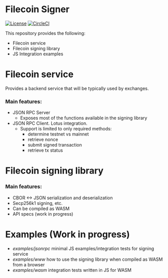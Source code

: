 # Filecoin Signer

[![License](https://img.shields.io/badge/License-Apache%202.0-blue.svg)](https://opensource.org/licenses/Apache-2.0)
[![CircleCI](https://circleci.com/gh/Zondax/filecoin-rs.svg?style=shield&circle-token=51b2d5fe68c0eb73436dace6f47fa0a387169ef5)](https://circleci.com/gh/Zondax/filecoin-rs)

This repository provides the following:

- Filecoin service
- Filecoin signing library
- JS Integration examples

# Filecoin service

Provides a backend service that will be typically used by exchanges. 

### Main features:

- JSON RPC Server
    - Exposes most of the functions available in the signing library
- JSON RPC Client. Lotus integration. 
    - Support is limited to only required methods:
        - determine testnet vs mainnet 
        - retrieve nonce
        - submit signed transaction
        - retrieve tx status

# Filecoin signing library

### Main features:

- CBOR <-> JSON serialization and deserialization
- Secp256k1 signing, etc.
- Can be compiled as WASM
- API specs (work in progress)

# Examples (Work in progress)

- *examples/jsonrpc* minimal JS examples/integration tests for signing service
- *examples/www* how to use the signing library when compiled as WASM from a browser
- *examples/wasm* integration tests written in JS for WASM


